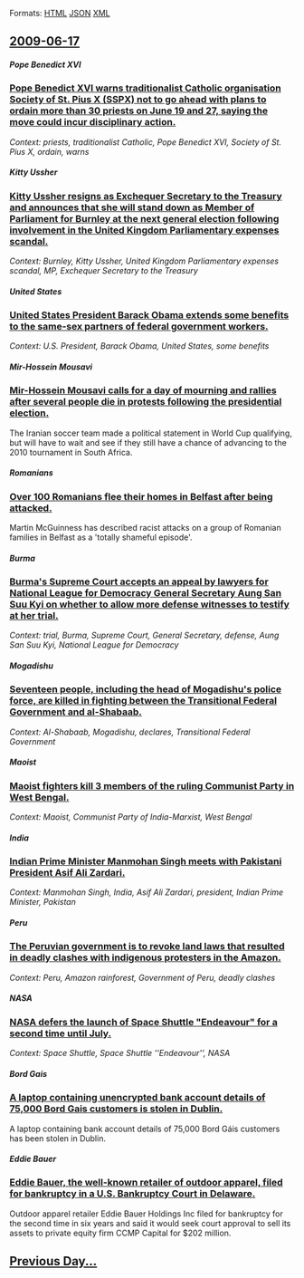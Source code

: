 
Formats: [HTML](2009/06/17/index.html)  [JSON](2009/06/17/index.json)  [XML](2009/06/17/index.xml)  

## [2009-06-17](/news/2009/06/17/index.md)

##### Pope Benedict XVI
### [ Pope Benedict XVI warns traditionalist Catholic organisation Society of St. Pius X (SSPX) not to go ahead with plans to ordain more than 30 priests on June 19 and 27, saying the move could incur disciplinary action. ](/news/2009/06/17/pope-benedict-xvi-warns-traditionalist-catholic-organisation-society-of-st-pius-x-sspx-not-to-go-ahead-with-plans-to-ordain-more-than-30.md)
_Context: priests, traditionalist Catholic, Pope Benedict XVI, Society of St. Pius X, ordain, warns_

##### Kitty Ussher
### [ Kitty Ussher resigns as Exchequer Secretary to the Treasury and announces that she will stand down as Member of Parliament for Burnley at the next general election following involvement in the United Kingdom Parliamentary expenses scandal. ](/news/2009/06/17/kitty-ussher-resigns-as-exchequer-secretary-to-the-treasury-and-announces-that-she-will-stand-down-as-member-of-parliament-for-burnley-at-t.md)
_Context: Burnley, Kitty Ussher, United Kingdom Parliamentary expenses scandal, MP, Exchequer Secretary to the Treasury_

##### United States
### [ United States President Barack Obama extends some benefits to the same-sex partners of federal government workers. ](/news/2009/06/17/united-states-president-barack-obama-extends-some-benefits-to-the-same-sex-partners-of-federal-government-workers.md)
_Context: U.S. President, Barack Obama, United States, some benefits_

##### Mir-Hossein Mousavi
### [ Mir-Hossein Mousavi calls for a day of mourning and rallies after several people die in protests following the presidential election. ](/news/2009/06/17/mir-hossein-mousavi-calls-for-a-day-of-mourning-and-rallies-after-several-people-die-in-protests-following-the-presidential-election.md)
The Iranian soccer team made a political statement in World Cup qualifying, but will have to wait and see if they still have a chance of advancing to the 2010 tournament in South Africa.

##### Romanians
### [ Over 100 Romanians flee their homes in Belfast after being attacked. ](/news/2009/06/17/over-100-romanians-flee-their-homes-in-belfast-after-being-attacked.md)
Martin McGuinness has described racist attacks on a group of Romanian families in Belfast as a &#39;totally shameful episode&#39;.

##### Burma
### [ Burma's Supreme Court accepts an appeal by lawyers for National League for Democracy General Secretary Aung San Suu Kyi on whether to allow more defense witnesses to testify at her trial. ](/news/2009/06/17/burma-s-supreme-court-accepts-an-appeal-by-lawyers-for-national-league-for-democracy-general-secretary-aung-san-suu-kyi-on-whether-to-allow.md)
_Context: trial, Burma, Supreme Court, General Secretary, defense, Aung San Suu Kyi, National League for Democracy_

##### Mogadishu
### [ Seventeen people, including the head of Mogadishu's police force, are killed in fighting between the Transitional Federal Government and al-Shabaab. ](/news/2009/06/17/seventeen-people-including-the-head-of-mogadishu-s-police-force-are-killed-in-fighting-between-the-transitional-federal-government-and-al.md)
_Context: Al-Shabaab, Mogadishu, declares, Transitional Federal Government_

##### Maoist
### [ Maoist fighters kill 3 members of the ruling Communist Party in West Bengal. ](/news/2009/06/17/maoist-fighters-kill-3-members-of-the-ruling-communist-party-in-west-bengal.md)
_Context: Maoist, Communist Party of India-Marxist, West Bengal_

##### India
### [ Indian Prime Minister Manmohan Singh meets with Pakistani President Asif Ali Zardari. ](/news/2009/06/17/indian-prime-minister-manmohan-singh-meets-with-pakistani-president-asif-ali-zardari.md)
_Context: Manmohan Singh, India, Asif Ali Zardari, president, Indian Prime Minister, Pakistan_

##### Peru
### [ The Peruvian government is to revoke land laws that resulted in deadly clashes with indigenous protesters in the Amazon. ](/news/2009/06/17/the-peruvian-government-is-to-revoke-land-laws-that-resulted-in-deadly-clashes-with-indigenous-protesters-in-the-amazon.md)
_Context: Peru, Amazon rainforest, Government of Peru, deadly clashes_

##### NASA
### [ NASA defers the launch of Space Shuttle "Endeavour" for a second time until July. ](/news/2009/06/17/nasa-defers-the-launch-of-space-shuttle-endeavour-for-a-second-time-until-july.md)
_Context: Space Shuttle, Space Shuttle ''Endeavour'', NASA_

##### Bord Gais
### [ A laptop containing unencrypted bank account details of 75,000 Bord Gais customers is stolen in Dublin. ](/news/2009/06/17/a-laptop-containing-unencrypted-bank-account-details-of-75-000-bord-ga-is-customers-is-stolen-in-dublin.md)
A laptop containing bank account details of 75,000 Bord Gáis customers has been stolen in Dublin.

##### Eddie Bauer
### [ Eddie Bauer, the well-known retailer of outdoor apparel, filed for bankruptcy in a U.S. Bankruptcy Court in Delaware. ](/news/2009/06/17/eddie-bauer-the-well-known-retailer-of-outdoor-apparel-filed-for-bankruptcy-in-a-u-s-bankruptcy-court-in-delaware.md)
Outdoor apparel retailer Eddie Bauer Holdings Inc filed for bankruptcy for the second time in six years and said it would seek court approval to sell its assets to private equity firm CCMP Capital for $202 million.

## [Previous Day...](/news/2009/06/16/index.md)

